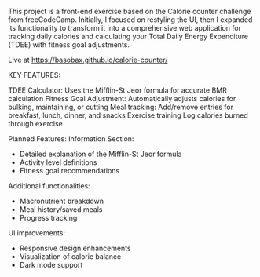 This project is a front-end exercise based on the Calorie counter challenge from freeCodeCamp.
Initially, I focused on restyling the UI, then I expanded its functionality to transform it into a  comprehensive web application for tracking daily calories and calculating your Total Daily Energy Expenditure (TDEE) with fitness goal adjustments.

Live at https://basobax.github.io/calorie-counter/

KEY FEATURES:   

TDEE Calculator:  Uses the Mifflin-St Jeor formula for accurate BMR calculation
Fitness Goal Adjustment: Automatically adjusts calories for bulking, maintaining, or cutting
Meal tracking: Add/remove entries for breakfast, lunch, dinner, and snacks
Exercise training Log calories burned through exercise

Planned Features:
Information Section:

   - Detailed explanation of the Mifflin-St Jeor formula
   - Activity level definitions
   - Fitness goal recommendations

Additional functionalities:

   - Macronutrient breakdown
   - Meal history/saved meals
   - Progress tracking

UI improvements:


   - Responsive design enhancements
   - Visualization of calorie balance
   - Dark mode support



